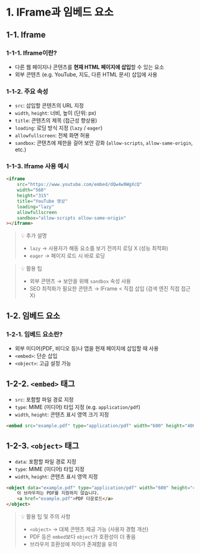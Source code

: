 # 1. IFrame과 임베드 요소

## 1-1. Iframe

### 1-1-1. Iframe이란?

-   다른 웹 페이지나 콘텐츠를 **현재 HTML 페이지에 삽입**할 수 있는 요소
-   외부 콘텐츠 (e.g. YouTube, 지도, 다른 HTML 문서) 삽입에 사용

### 1-1-2. 주요 속성

-   `src`: 삽입할 콘텐츠의 URL 지정
-   `width`, `height`: 너비, 높이 (단위: px)
-   `title`: 콘텐츠의 제목 (접근성 향상용)
-   `loading`: 로딩 방식 지정 (`lazy` / `eager`)
-   `allowfullscreen`: 전체 화면 허용
-   `sandbox`: 콘텐츠에 제한을 걸어 보안 강화 (`allow-scripts`, `allow-same-origin`, etc.)

### 1-1-3. Iframe 사용 예시

```html
<iframe
    src="https://www.youtube.com/embed/dQw4w9WgXcQ"
    width="560"
    height="315"
    title="YouTube 영상"
    loading="lazy"
    allowfullscreen
    sandbox="allow-scripts allow-same-origin"
></iframe>
```

> 💡 추가 설명
>
> -   `lazy` → 사용자가 해동 요소를 보기 전까지 로딩 X (성능 최적화)
> -   `eager` → 페이지 로드 시 바로 로딩

> 💡 활용 팁
>
> -   외부 콘텐츠 → 보안을 위해 `sandbox` 속성 사용
> -   SEO 최적화가 필요한 콘텐츠 → IFrame < 직접 삽입 (검색 엔진 직접 접근 X)

## 1-2. 임베드 요소

### 1-2-1. 임베드 요소란?

-   외부 미디어(PDF, 비디오 등)나 앱을 현재 페이지에 삽입할 때 사용
-   `<embed>`: 단순 삽입
-   `<object>`: 고급 설정 가능

## 1-2-2. `<embed>` 태그

-   `src`: 포함할 파일 경로 지정
-   `type`: MIME (미디어) 타입 지정 (e.g. `application/pdf`)
-   `width`, `height`: 콘텐츠 표시 영역 크기 지정

```html
<embed src="example.pdf" type="application/pdf" width="600" height="400" />
```

## 1-2-3. `<object>` 태그

-   `data`: 포함할 파일 경로 지정
-   `type`: MIME (미디어) 타입 지정
-   `width`, `height`: 콘텐츠 표시 영역 지정

```html
<object data="example.pdf" type="application/pdf" width="600" height="400">
    이 브라우저는 PDF를 지원하지 않습니다.
    <a href="example.pdf">PDF 다운로드</a>
</object>
```

> 💡 활용 팁 및 주의 사항
>
> -   `<object>` → 대체 콘텐츠 제공 가능 (사용자 경험 개선)
> -   PDF 등은 `embed`보다 `object`가 호환성이 더 좋음
> -   브라우저 호환성에 차이가 존재함을 유의
